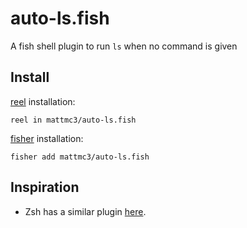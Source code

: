 # auto-ls.fish

A fish shell plugin to run `ls` when no command is given

## Install

[reel] installation:

```shell
reel in mattmc3/auto-ls.fish
```

[fisher] installation:

```shell
fisher add mattmc3/auto-ls.fish
```

## Inspiration

- Zsh has a similar plugin [here][auto-ls].

[reel]: https://github.com/mattmc3/reel
[fisher]: https://github.com/jorgebucaran/fisher
[auto-ls]: https://github.com/desyncr/auto-ls

